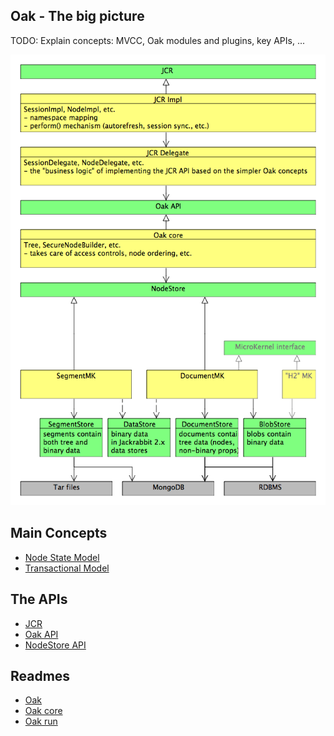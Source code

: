 <!--
   Licensed to the Apache Software Foundation (ASF) under one or more
   contributor license agreements.  See the NOTICE file distributed with
   this work for additional information regarding copyright ownership.
   The ASF licenses this file to You under the Apache License, Version 2.0
   (the "License"); you may not use this file except in compliance with
   the License.  You may obtain a copy of the License at

       http://www.apache.org/licenses/LICENSE-2.0

   Unless required by applicable law or agreed to in writing, software
   distributed under the License is distributed on an "AS IS" BASIS,
   WITHOUT WARRANTIES OR CONDITIONS OF ANY KIND, either express or implied.
   See the License for the specific language governing permissions and
   limitations under the License.
  -->

Oak - The big picture
--------------------------------------------------------------------------------

TODO: Explain concepts: MVCC, Oak modules and plugins, key APIs, ...

![The big picture](big-picture.png?raw=true)

## Main Concepts

* [Node State Model](nodestate.html)
* [Transactional Model](transactional-model.html)

## The APIs

* [JCR](https://s.apache.org/jcr-2.0-javadoc/index.html)
* [Oak API](../oak_api/overview.html)
* [NodeStore API](../nodestore/overview.html)

## Readmes

* [Oak](https://github.com/apache/jackrabbit-oak/blob/trunk/README.md)
* [Oak core](https://github.com/apache/jackrabbit-oak/blob/trunk/oak-core/README.md)
* [Oak run](https://github.com/apache/jackrabbit-oak/blob/trunk/oak-run/README.md)
